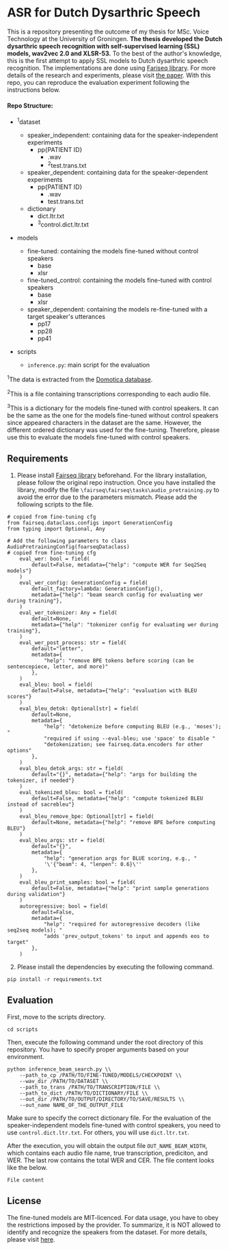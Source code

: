 # ASR for Dutch Dysarthric Speech
This is a repository presenting the outcome of my thesis for MSc. Voice Technology at the University of Groningen. **The thesis developed the Dutch dysarthric speech recognition with self-supervised learning (SSL) models, wav2vec 2.0 and XLSR-53.** To the best of the author's knowledge, this is the first attempt to apply SSL models to Dutch dysarthric speech recognition. The implementations are done using [Fariseq library](https://github.com/facebookresearch/fairseq). For more details of the research and experiments, please visit [the paper](xxx). With this repo, you can reproduce the evaluation experiment following the instructions below.


#### Repo Structure:
- <sup>1</sup>dataset 
	- speaker_independent: containing data for the speaker-independent experiments
		- pp{PATIENT ID}
			- .wav
			- <sup>2</sup>test.trans.txt
	- speaker_dependent: containing data for the speaker-dependent experiments
		- pp{PATIENT ID}
			- .wav
			- test.trans.txt
	- dictionary
		- dict.ltr.txt
		- <sup>3</sup>control.dict.ltr.txt

- models
	- fine-tuned: containing the models fine-tuned without control speakers
		- base
		- xlsr
	- fine-tuned_control: containing the models fine-tuned with control speakers
		- base
		- xlsr
	- speaker_dependent: containing the models re-fine-tuned with a target speaker's utterances
		- pp17
		- pp28
		- pp41

- scripts
	- `inference.py`: main script for the evaluation

<sup>1</sup>The data is extracted from the [Domotica database](https://www.esat.kuleuven.be/psi/spraak/downloads/).

<sup>2</sup>This is a file containing transcriptions corresponding to each audio file.

<sup>3</sup>This is a dictionary for the models fine-tuned with control speakers. It can be the same as the one for the models fine-tuned without control speakers since appeared characters in the dataset are the same. However, the different ordered dictionary was used for the fine-tuning. Therefore, please use this to evaluate the models fine-tuned with control speakers.


## Requirements
1. Please install [Fairseq library](https://github.com/facebookresearch/fairseq) beforehand. For the library installation, please follow the original repo instruction.
Once you have installed the library, modify the file `\fairseq\fairseq\tasks\audio_pretraining.py` to avoid the error due to the parameters mismatch. Please add the following scripts to the file.

```
# copied from fine-tuning cfg
from fairseq.dataclass.configs import GenerationConfig
from typing import Optional, Any

# Add the following parameters to class AudioPretrainingConfig(foarseqDataclass)
# copied from fine-tuning cfg
    eval_wer: bool = field(
        default=False, metadata={"help": "compute WER for Seq2Seq models"}
    )
    eval_wer_config: GenerationConfig = field(
        default_factory=lambda: GenerationConfig(),
        metadata={"help": "beam search config for evaluating wer during training"},
    )
    eval_wer_tokenizer: Any = field(
        default=None,
        metadata={"help": "tokenizer config for evaluating wer during training"},
    )
    eval_wer_post_process: str = field(
        default="letter",
        metadata={
            "help": "remove BPE tokens before scoring (can be sentencepiece, letter, and more)"
        },
    )
    eval_bleu: bool = field(
        default=False, metadata={"help": "evaluation with BLEU scores"}
    )
    eval_bleu_detok: Optional[str] = field(
        default=None,
        metadata={
            "help": "detokenize before computing BLEU (e.g., 'moses'); "
            "required if using --eval-bleu; use 'space' to disable "
            "detokenization; see fairseq.data.encoders for other options"
        },
    )
    eval_bleu_detok_args: str = field(
        default="{}", metadata={"help": "args for building the tokenizer, if needed"}
    )
    eval_tokenized_bleu: bool = field(
        default=False, metadata={"help": "compute tokenized BLEU instead of sacrebleu"}
    )
    eval_bleu_remove_bpe: Optional[str] = field(
        default=None, metadata={"help": "remove BPE before computing BLEU"}
    )
    eval_bleu_args: str = field(
        default="{}",
        metadata={
            "help": "generation args for BLUE scoring, e.g., "
            '\'{"beam": 4, "lenpen": 0.6}\''
        },
    )
    eval_bleu_print_samples: bool = field(
        default=False, metadata={"help": "print sample generations during validation"}
    )
    autoregressive: bool = field(
        default=False,
        metadata={
            "help": "required for autoregressive decoders (like seq2seq models); "
            "adds 'prev_output_tokens' to input and appends eos to target"
        },
    )
```

2. Please install the dependencies by executing the following command.
```
pip install -r requirements.txt
```

## Evaluation
First, move to the scripts directory.
```
cd scripts
```
Then, execute the following command under the root directory of this repository. You have to specify proper arguments based on your environment.
```
python inference_beam_search.py \\
	--path_to_cp /PATH/TO/FINE-TUNED/MODELS/CHECKPOINT \\ 
	--wav_dir /PATH/TO/DATASET \\
	--path_to_trans /PATH/TO/TRANSCRIPTION/FILE \\
	--path_to_dict /PATH/TO/DICTIONARY/FILE \\
	--out_dir /PATH/TO/OUTPUT/DIRECTORY/TO/SAVE/RESULTS \\
	--out_name NAME_OF_THE_OUTPUT_FILE
```

Make sure to specify the correct dictionary file. For the evaluation of the speaker-independent models fine-tuned with control speakers, you need to use `control.dict.ltr.txt`. For others, you will use `dict.ltr.txt`.

After the execution, you will obtain the output file `OUT_NAME_BEAM_WIDTH`, which contains each audio file name, true transcription, prediciton, and WER. The last row contains the total WER and CER. The file content looks like the below.
```
File content
```

## License
The fine-tuned models are MIT-licenced. For data usage, you have to obey the restrictions imposed by the provider. To summarize, it is NOT allowed to identify and recognize the speakers from the dataset. For more details, please visit [here](https://www.esat.kuleuven.be/psi/spraak/downloads/).

